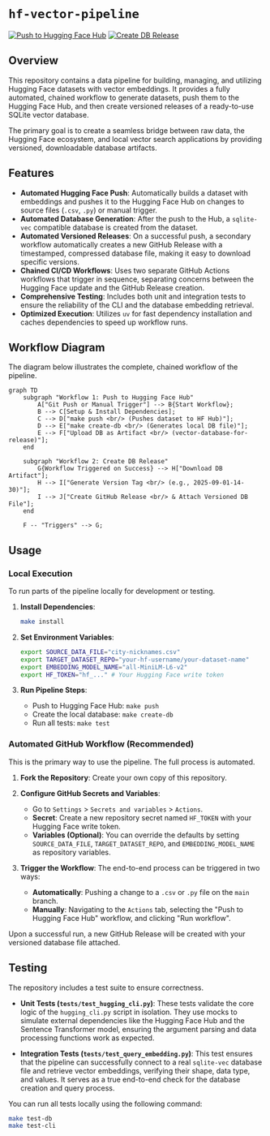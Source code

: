 # `hf-vector-pipeline`

[![Push to Hugging Face Hub](https://github.com/nikitabugrovsky/hf-vector-pipeline/actions/workflows/huggingface-push.yml/badge.svg)](https://github.com/nikitabugrovsky/hf-vector-pipeline/actions/workflows/huggingface-push.yml)
[![Create DB Release](https://github.com/nikitabugrovsky/hf-vector-pipeline/actions/workflows/create-release.yml/badge.svg)](https://github.com/nikitabugrovsky/hf-vector-pipeline/actions/workflows/create-release.yml)

## Overview

This repository contains a data pipeline for building, managing, and utilizing Hugging Face datasets with vector embeddings. It provides a fully automated, chained workflow to generate datasets, push them to the Hugging Face Hub, and then create versioned releases of a ready-to-use SQLite vector database.

The primary goal is to create a seamless bridge between raw data, the Hugging Face ecosystem, and local vector search applications by providing versioned, downloadable database artifacts.

## Features

-   **Automated Hugging Face Push**: Automatically builds a dataset with embeddings and pushes it to the Hugging Face Hub on changes to source files (`.csv`, `.py`) or manual trigger.
-   **Automated Database Generation**: After the push to the Hub, a `sqlite-vec` compatible database is created from the dataset.
-   **Automated Versioned Releases**: On a successful push, a secondary workflow automatically creates a new GitHub Release with a timestamped, compressed database file, making it easy to download specific versions.
-   **Chained CI/CD Workflows**: Uses two separate GitHub Actions workflows that trigger in sequence, separating concerns between the Hugging Face update and the GitHub Release creation.
-   **Comprehensive Testing**: Includes both unit and integration tests to ensure the reliability of the CLI and the database embedding retrieval.
-   **Optimized Execution**: Utilizes `uv` for fast dependency installation and caches dependencies to speed up workflow runs.

## Workflow Diagram

The diagram below illustrates the complete, chained workflow of the pipeline.

```mermaid
graph TD
    subgraph "Workflow 1: Push to Hugging Face Hub"
        A["Git Push or Manual Trigger"] --> B{Start Workflow};
        B --> C[Setup & Install Dependencies];
        C --> D["make push <br/> (Pushes dataset to HF Hub)"];
        D --> E["make create-db <br/> (Generates local DB file)"];
        E --> F["Upload DB as Artifact <br/> (vector-database-for-release)"];
    end

    subgraph "Workflow 2: Create DB Release"
        G{Workflow Triggered on Success} --> H["Download DB Artifact"];
        H --> I["Generate Version Tag <br/> (e.g., 2025-09-01-14-30)"];
        I --> J["Create GitHub Release <br/> & Attach Versioned DB File"];
    end

    F -- "Triggers" --> G;

```

## Usage

### Local Execution

To run parts of the pipeline locally for development or testing.

1.  **Install Dependencies**:
    ```bash
    make install
    ```

2.  **Set Environment Variables**:
    ```bash
    export SOURCE_DATA_FILE="city-nicknames.csv"
    export TARGET_DATASET_REPO="your-hf-username/your-dataset-name"
    export EMBEDDING_MODEL_NAME="all-MiniLM-L6-v2"
    export HF_TOKEN="hf_..." # Your Hugging Face write token
    ```

3.  **Run Pipeline Steps**:
    *   Push to Hugging Face Hub: `make push`
    *   Create the local database: `make create-db`
    *   Run all tests: `make test`

### Automated GitHub Workflow (Recommended)

This is the primary way to use the pipeline. The full process is automated.

1.  **Fork the Repository**: Create your own copy of this repository.

2.  **Configure GitHub Secrets and Variables**:
    *   Go to `Settings` > `Secrets and variables` > `Actions`.
    *   **Secret**: Create a new repository secret named `HF_TOKEN` with your Hugging Face write token.
    *   **Variables (Optional)**: You can override the defaults by setting `SOURCE_DATA_FILE`, `TARGET_DATASET_REPO`, and `EMBEDDING_MODEL_NAME` as repository variables.

3.  **Trigger the Workflow**: The end-to-end process can be triggered in two ways:
    *   **Automatically**: Pushing a change to a `.csv` or `.py` file on the `main` branch.
    *   **Manually**: Navigating to the `Actions` tab, selecting the "Push to Hugging Face Hub" workflow, and clicking "Run workflow".

Upon a successful run, a new GitHub Release will be created with your versioned database file attached.

## Testing

The repository includes a test suite to ensure correctness.

-   **Unit Tests (`tests/test_hugging_cli.py`)**: These tests validate the core logic of the `hugging_cli.py` script in isolation. They use mocks to simulate external dependencies like the Hugging Face Hub and the Sentence Transformer model, ensuring the argument parsing and data processing functions work as expected.

-   **Integration Tests (`tests/test_query_embedding.py`)**: This test ensures that the pipeline can successfully connect to a real `sqlite-vec` database file and retrieve vector embeddings, verifying their shape, data type, and values. It serves as a true end-to-end check for the database creation and query process.

You can run all tests locally using the following command:
```bash
make test-db
make test-cli
```
